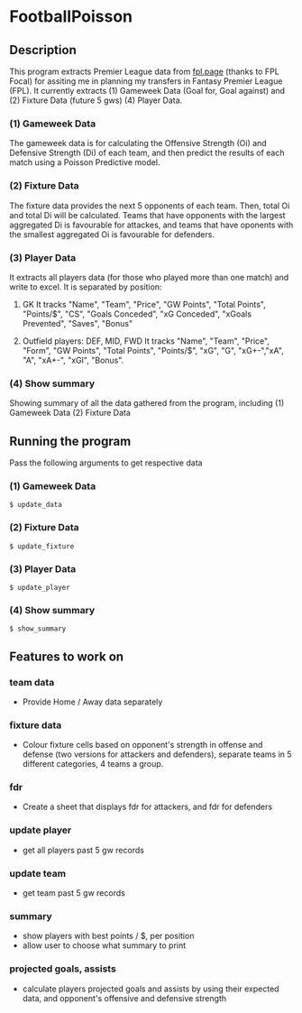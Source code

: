 # FootballPoisson

## Description

This program extracts Premier League data from [fpl.page](https://fpl.page) (thanks to FPL Focal) for assiting me in planning my transfers in Fantasy Premier League (FPL). It currently extracts (1) Gameweek Data (Goal for, Goal against) and (2) Fixture Data (future 5 gws) (4) Player Data.

### (1) Gameweek Data

The gameweek data is for calculating the Offensive Strength (Oi) and Defensive Strength (Di) of each team, and then predict the results of each match using a Poisson Predictive model.

### (2) Fixture Data

The fixture data provides the next 5 opponents of each team. Then, total Oi and total Di will be calculated. Teams that have opponents with the largest aggregated Di is favourable for attackes, and teams that have oponents with the smallest aggregated Oi is favourable for defenders.

### (3) Player Data

It extracts all players data (for those who played more than one match) and write to excel.
It is separated by position:

1. GK
   It tracks "Name", "Team", "Price", "GW Points", "Total Points", "Points/$", "CS", "Goals Conceded", "xG Conceded", "xGoals Prevented", "Saves", "Bonus"

2. Outfield players: DEF, MID, FWD
   It tracks "Name", "Team", "Price", "Form", "GW Points", "Total Points", "Points/$", "xG", "G", "xG+-","xA", "A", "xA+-", "xGI", "Bonus".

### (4) Show summary

Showing summary of all the data gathered from the program, including (1) Gameweek Data (2) Fixture Data

## Running the program

Pass the following arguments to get respective data

### (1) Gameweek Data

`$ update_data`

### (2) Fixture Data

`$ update_fixture`

### (3) Player Data

`$ update_player`

### (4) Show summary

`$ show_summary`

## Features to work on

### team data

- Provide Home / Away data separately

### fixture data

- Colour fixture cells based on opponent's strength in offense and defense (two versions for attackers and defenders), separate teams in 5 different categories, 4 teams a group.

### fdr

- Create a sheet that displays fdr for attackers, and fdr for defenders

### update player

- get all players past 5 gw records

### update team

- get team past 5 gw records

### summary

- show players with best points / $, per position
- allow user to choose what summary to print

### projected goals, assists

- calculate players projected goals and assists by using their expected data, and opponent's offensive and defensive strength
